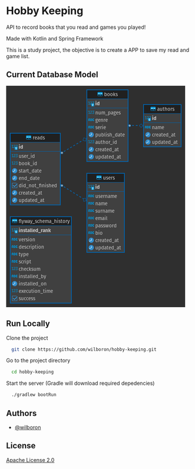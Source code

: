 
# Hobby Keeping

API to record books that you read and games you played!

Made with Kotlin and Spring Framework

This is a study project, the objective is to create a APP to save my read and game list.

## Current Database Model

![database-schema](./db-schema.png "Database Schema")


## Run Locally

Clone the project

```bash
  git clone https://github.com/wilboron/hobby-keeping.git
```

Go to the project directory

```bash
  cd hobby-keeping
```


Start the server (Gradle will download required depedencies)

```bash
  ./gradlew bootRun
```


## Authors

- [@wilboron](https://github.com/wilboron)


## License

[Apache License 2.0](https://choosealicense.com/licenses/apache-2.0/)

